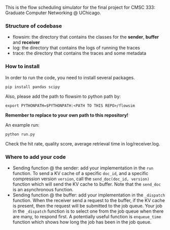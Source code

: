 This is the flow scheduling simulator for the final project for CMSC 333: Graduate Computer Networking @ UChicago. 

### Structure of codebase
- flowsim: the directory that contains the classes for the **sender**, **buffer** and **receiver** 
- log: the directory that contains the logs of running the traces 
- trace: the directory that contains the traces and some metadata

### How to install 

In order to run the code, you need to install several packages.

```
pip install pandas scipy
```

Also, please add the path to flowsim to python path by: 
```
export PYTHONPATH=$PYTHONPATH:<PATH TO THIS REPO>/flowsim
```
**Remember to replace <PATH TO THIS REPO> to your own path to this repository!**

An example run: 

```
python run.py
```
Check the hit rate, quality score, average retrieval time in log/receiver.log. 


### Where to add your code

- Sending function @ the sender: add your implementation  in the ```run``` function. To send a KV cache of a specific ```doc_id```, and a specific compression version ```version```, call the ```send_doc(doc_id, version)``` function which will send the KV cache to buffer. Note that the ```send_doc``` is an asynchronous function. 
- Sending function @ the buffer: add your implementation in the ```_dispatch``` function. When the receiver send a request to the buffer, if the KV cache is present, then the request will be submitted to the job queue.
Your job in the ```_dispatch``` function is to select one from the job queue when there are many, to respond first. 
A potentially useful function is ```enqueue_time``` function which shows how long the job has been in the job queue. 
